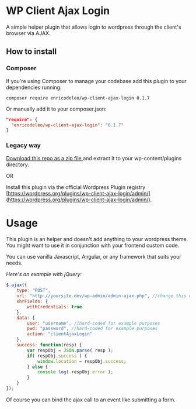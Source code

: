 # WP Client Ajax Login

A simple helper plugin that allows login to wordpress through the client's browser via AJAX.

## How to install

### Composer

If you're using Composer to manage your codebase add this plugin to your dependencies running:

`composer require enricodeleo/wp-client-ajax-login 0.1.7`

Or manually add it to your composer.json:

```JSON
"require": {
  "enricodeleo/wp-client-ajax-login": "0.1.7"
}
```

### Legacy way

[Download this repo as a zip file ](https://github.com/enricodeleo/wpClientAjaxLogin/archive/0.1.7.zip) and extract it
to your wp-content/plugins directory.

OR

Install this plugin via the official Wordpress Plugin registry [https://wordpress.org/plugins/wp-client-ajax-login/admin/](https://wordpress.org/plugins/wp-client-ajax-login/admin/).

# Usage

This plugin is an helper and doesn't add anything to your wordpress theme. You might want to use it in conjunction
with your frontend custom code.

You can use vanilla Javascript, Angular, or any framework that suits your needs. 

_Here's an example with jQuery:_

```JavaScript
$.ajax({
    type: "POST",
    url: "http://yoursite.dev/wp-admin/admin-ajax.php", //change this url acoording to your wp site
    xhrFields: {
        withCredentials: true
    },
    data: {
        user: "username", //hard-coded for example purposes
        pwd: "password", //hard-coded for example purposes
        action: "clientAjaxLogin"
    },
    success: function(resp) {
        var respObj = JSON.parse( resp );
        if( respObj.success ) {
            window.location = respObj.success;
        } else {
            console.log( respObj.error );
        }
    }
});
```

Of course you can bind the ajax call to an event like submitting a form.

